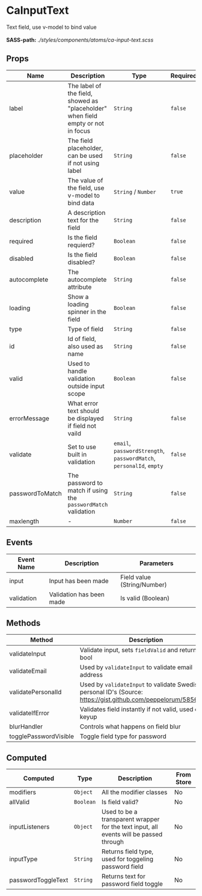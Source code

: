# CaInputText

Text field, use v-model to bind value<br><br> **SASS-path:** _./styles/components/atoms/ca-input-text.scss_

## Props

<!-- @vuese:CaInputText:props:start -->
|Name|Description|Type|Required|Default|
|---|---|---|---|---|
|label|The label of the field, showed as "placeholder" when field empty or not in focus|`String`|`false`|-|
|placeholder|The field placeholder, can be used if not using label|`String`|`false`|-|
|value|The value of the field, use v-model to bind data|`String` /  `Number`|`true`|-|
|description|A description text for the field|`String`|`false`|-|
|required|Is the field requierd?|`Boolean`|`false`|true|
|disabled|Is the field disabled?|`Boolean`|`false`|false|
|autocomplete|The autocomplete attribute|`String`|`false`|null|
|loading|Show a loading spinner in the field|`Boolean`|`false`|false|
|type|Type of field|`String`|`false`|text|
|id|Id of field, also used as name|`String`|`false`|-|
|valid|Used to handle validation outside input scope|`Boolean`|`false`|true|
|errorMessage|What error text should be displayed if field not vaild|`String`|`false`|null|
|validate|Set to use built in validation|`email`, `passwordStrength`, `passwordMatch`, `personalId`, `empty`|`false`|-|
|passwordToMatch|The password to match if using the `passwordMatch` validation|`String`|`false`|-|
|maxlength|-|`Number`|`false`|null|

<!-- @vuese:CaInputText:props:end -->


## Events

<!-- @vuese:CaInputText:events:start -->
|Event Name|Description|Parameters|
|---|---|---|
|input|Input has been made|Field value (String/Number)|
|validation|Validation has been made|Is valid (Boolean)|

<!-- @vuese:CaInputText:events:end -->


## Methods

<!-- @vuese:CaInputText:methods:start -->
|Method|Description|Parameters|
|---|---|---|
|validateInput|Validate input, sets `fieldValid` and returns bool|-|
|validateEmail|Used by `validateInput` to validate email address|email (String)|
|validatePersonalId|Used by `validateInput` to validate Swedish personal ID's (Source: https://gist.github.com/peppelorum/5856691)|identityNumber (String)|
|validateIfError|Validates field instantly if not valid, used on keyup|-|
|blurHandler|Controls what happens on field blur|-|
|togglePasswordVisible|Toggle field type for password|-|

<!-- @vuese:CaInputText:methods:end -->


## Computed

<!-- @vuese:CaInputText:computed:start -->
|Computed|Type|Description|From Store|
|---|---|---|---|
|modifiers|`Object`|All the modifier classes|No|
|allValid|`Boolean`|Is field valid?|No|
|inputListeners|`Object`|Used to be a transparent wrapper for the text input, all events will be passed through|No|
|inputType|`String`|Returns field type, used for toggeling password field|No|
|passwordToggleText|`String`|Returns text for password field toggle|No|

<!-- @vuese:CaInputText:computed:end -->


